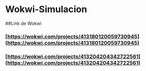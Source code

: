 # Wokwi-Simulacion

##Link de Wokwi
### [https://wokwi.com/projects/413180120059730945](https://wokwi.com/projects/413180120059730945)
### [https://wokwi.com/projects/413204204342722561](https://wokwi.com/projects/413204204342722561)
